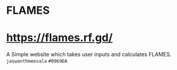 # FLAMES
# https://flames.rf.gd/
A Simple website which takes user inputs and calculates FLAMES.
`jaswanthmeesala`
`#0969DA`
